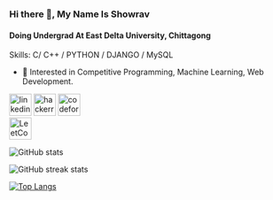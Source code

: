 ### Hi there 👋, My Name Is Showrav
#### Doing Undergrad At East Delta University, Chittagong

Skills:  C/ C++ / PYTHON / DJANGO / MySQL

- 🌱 Interested in Competitive Programming, Machine Learning, Web Development.

[<img src='https://cdn.jsdelivr.net/npm/simple-icons@3.0.1/icons/linkedin.svg' alt='linkedin' height='40'>](https://www.linkedin.com/in/www.linkedin.com/in/showrav-dhar-649242227/)  [<img src='https://cdn.jsdelivr.net/npm/simple-icons@3.0.1/icons/hackerrank.svg' alt='hackerrank' height='40'>](https://www.hackerrank.com/Showrav_Dhar_99)  [<img src='https://cdn.jsdelivr.net/npm/simple-icons@3.0.1/icons/codeforces.svg' alt='codeforces' height='40'>](https://codeforces.com/profile/dip7890)  
[<img src='https://cdn.jsdelivr.net/npm/simple-icons@3.0.1/icons/leetcode.svg' alt='LeetCode' height='40'>](https://leetcode.com/dsteep54/)  

![GitHub stats](https://github-readme-stats.vercel.app/api?username=Showrav-Dhar&show_icons=true)  



![GitHub streak stats](https://streak-stats.demolab.com/?user=Showrav-Dhar) 

[![Top Langs](https://github-readme-stats.vercel.app/api/top-langs/?username=Showrav-Dhar)](https://github.com/anuraghazra/github-readme-stats)
